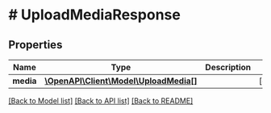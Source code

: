 # # UploadMediaResponse

## Properties

Name | Type | Description | Notes
------------ | ------------- | ------------- | -------------
**media** | [**\OpenAPI\Client\Model\UploadMedia[]**](UploadMedia.md) |  | [optional]

[[Back to Model list]](../../README.md#models) [[Back to API list]](../../README.md#endpoints) [[Back to README]](../../README.md)
